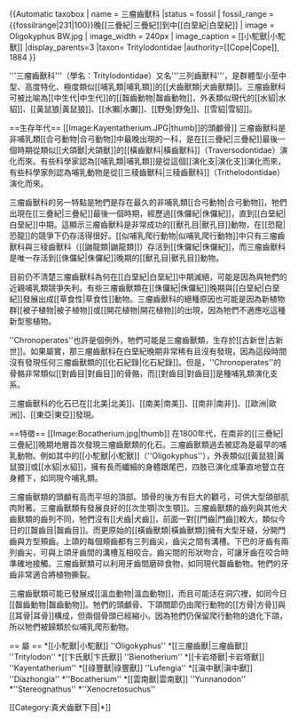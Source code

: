 {{Automatic taxobox 
| name = 三瘤齒獸科
|status = fossil
| fossil_range = {{fossilrange|231|100}}晚[[三疊紀|三疊紀]]到中[[白堊紀|白堊紀]]
| image = Oligokyphus BW.jpg
| image_width = 240px
| image_caption = [[小駝獸|小駝獸]]
|display_parents=3
|taxon= Tritylodontidae
|authority=[[Cope|Cope]], 1884
}}

'''三瘤齒獸科'''（學名：Tritylodontidae）又名'''三列齒獸科'''，是群體型小至中型、高度特化、極度類似[[哺乳類|哺乳類]]的[[犬齒獸類|犬齒獸類]]。三瘤齒獸科可被比喻為[[中生代|中生代]]的[[齧齒動物|齧齒動物]]，外表類似現代的[[水貂|水貂]]、[[黃鼠狼|黃鼠狼]]、[[水獺|水獺]]、[[野兔|野兔]]、[[雪貂|雪貂]]。

==生存年代==
[[Image:Kayentatherium.JPG|thumb]]的頭顱骨]] 
三瘤齒獸科是非哺乳類[[合弓動物|合弓動物]]中最晚出現的一科，是在[[三疊紀|三疊紀]]最後一個時期從類似[[犬頜獸|犬頜獸]]的[[橫齒獸科|橫齒獸科]]（Traversodontidae）演化而來。有些科學家認為[[哺乳類|哺乳類]]是從這個[[演化支|演化支]]演化而來，有些科學家則認為哺乳動物是從[[三稜齒獸科|三稜齒獸科]]（Trithelodontidae）演化而來。

三瘤齒獸科的另一特點是牠們是存在最久的非哺乳類[[合弓動物|合弓動物]]，牠們出現在[[三疊紀|三疊紀]]最後一個時期，經歷過[[侏儸紀|侏儸紀]]，直到[[白堊紀|白堊紀]]中期。這顯示三瘤齒獸科是非常成功的[[獸孔目|獸孔目]]動物，在[[恐龍|恐龍]]的競爭下仍存活得很好。[[似哺乳爬行動物|似哺乳爬行動物]]中只有三瘤齒獸科與三稜齒獸科（[[鼬龍類|鼬龍類]]）存活到[[侏儸紀|侏儸紀]]，而三瘤齒獸科是唯一存活到[[侏儸紀|侏儸紀]]晚期的[[獸孔目|獸孔目]]動物。

目前仍不清楚三瘤齒獸科為何在[[白堊紀|白堊紀]]中期滅絕，可能是因為與牠們的近親哺乳類競爭失利。有些三瘤齒獸類在[[侏儸紀|侏儸紀]]晚期與[[白堊紀|白堊紀]]發展出成[[草食性|草食性]]動物。三瘤齒獸科的絕種原因也可能是因為新植物群[[被子植物|被子植物]]或[[開花植物|開花植物]]的出現，因為牠們不適應吃這種新型態植物。

''Chronoperates''也許是個例外，牠們可能是三瘤齒獸類，生存於[[古新世|古新世]]。如果屬實，那三瘤齒獸科在白堊紀晚期非常稀有且沒有發現，因為這段時間沒有發現任何三瘤齒獸類的[[化石紀錄|化石紀錄]]。但是，''Chronoperates''的骨骼非常類似[[對齒目|對齒目]]的骨骼，而[[對齒目|對齒目]]是種哺乳類演化支系。

三瘤齒獸科的化石已在[[北美|北美]]、[[南美|南美]]、[[南非|南非]]、[[歐洲|歐洲]]、[[東亞|東亞]]發現。

==特徵==
[[Image:Bocatherium.jpg|thumb]]
在1800年代，在南非的[[三疊紀|三疊紀]]晚期地層首次發現三瘤齒獸類的化石。三瘤齒獸類過去被認為是最早的哺乳動物。例如其中的[[小駝獸|小駝獸]]（''Oligokyphus''），外表類似[[黃鼠狼|黃鼠狼]]或[[水貂|水貂]]，擁有長而纖細的身體跟尾巴，四肢已演化成筆直地豎立在身體下，如同現今哺乳類。

三瘤齒獸類的頭顱有高而平坦的頂部。頭骨的後方有巨大的顴弓，可供大型頜部肌肉附著。三瘤齒獸類有發展良好的[[次生顎|次生顎]]。三瘤齒獸類的齒列與其他犬齒獸類的齒列不同，牠們沒有[[犬齒|犬齒]]，前面一對[[門齒|門齒]]較大，類似今日的[[齧齒目|齧齒目]]。而更原始的[[橫齒獸類|橫齒獸類]]擁有大型牙縫，分開門齒與方型頰齒。上頜的每個頰齒都有三列齒尖，齒尖之間有溝槽。下巴的牙齒有兩列齒尖，可與上頜牙齒間的溝槽互相咬合。齒尖間的形狀吻合，可讓牙齒在咬合時準確地接觸。三瘤齒獸類可以利用牙齒間磨碎食物，如同現代齧齒動物。牠們的牙齒非常適合將植物撕裂。

三瘤齒獸類可能已發展成[[溫血動物|溫血動物]]，而且可能活在洞穴裡，如同今日[[齧齒動物|齧齒動物]]。牠們的頭顱骨、下頜關節仍由爬行動物的[[方骨|方骨]]與[[耳骨|耳骨]]構成，但兩個骨頭已經縮小。因為牠們仍保留爬行動物的退化下頜，所以牠們被歸類於似哺乳爬形動物。

== 屬 ==
*[[小駝獸|小駝獸]] ''Oligokyphus''
*[[三瘤齒獸|三瘤齒獸]] ''Tritylodon'' 
*[[卞氏獸|卞氏獸]] ''Bienotherium''
*[[卡岩塔獸|卡岩塔獸]] ''Kayentatherium'' 
*[[祿豐獸|祿豐獸]] ''Lufengia'' 
*[[滇中獸|滇中獸]] ''Diazhongia'' 
*''Bocatherium'' 
*[[雲南獸|雲南獸]] ''Yunnanodon'' 
*''Stereognathus'' 
*''Xenocretosuchus''

[[Category:真犬齒獸下目|*]]